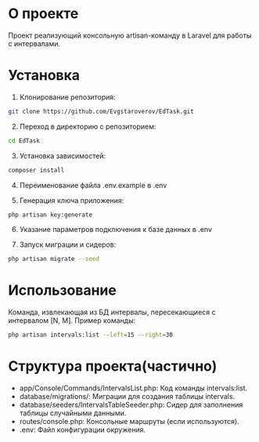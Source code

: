 # О проекте

Проект реализующий консольную artisan-команду в Laravel для работы с интервалами.


# Установка

1. Клонирование репозитория:
```bash
git clone https://github.com/Evgstaroverov/EdTask.git
```

2.  Переход в директорию с репозиторием:
```bash
cd EdTask
```

3. Установка зависимостей:
```bash
composer install
```

4. Переименование файла .env.example в .env

5. Генерация ключа приложения:
```bash
php artisan key:generate
```

6. Указание параметров подключения к базе данных в .env

7. Запуск миграции и сидеров:
```bash
php artisan migrate --seed
```


# Использование

Команда, извлекающая из БД интервалы, пересекающиеся с интервалом [N, M].
Пример команды:
```bash
php artisan intervals:list --left=15 --right=30
```


# Структура проекта(частично)

- app/Console/Commands/IntervalsList.php: Код команды intervals:list.
- database/migrations/: Миграции для создания таблицы intervals.
- database/seeders/IntervalsTableSeeder.php: Сидер для заполнения таблицы случайными данными.
- routes/console.php: Консольные маршруты (если используются).
- .env: Файл конфигурации окружения.


